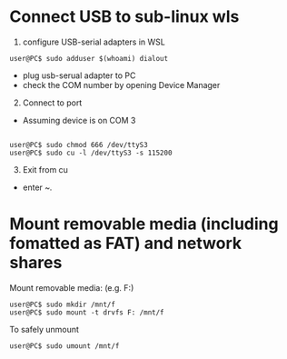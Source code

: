 # Connect USB to sub-linux wls
1. configure USB-serial adapters in WSL

`user@PC$ sudo adduser $(whoami) dialout`

* plug usb-serual adapter to PC
* check the COM number by opening Device Manager

2. Connect to port

* Assuming device is on COM 3

```

user@PC$ sudo chmod 666 /dev/ttyS3
user@PC$ sudo cu -l /dev/ttyS3 -s 115200
```

3. Exit from cu

* enter *~.*


# Mount removable media (including fomatted as FAT) and network shares

Mount removable media: (e.g. F:)

```
user@PC$ sudo mkdir /mnt/f
user@PC$ sudo mount -t drvfs F: /mnt/f
```

To safely unmount

`user@PC$ sudo umount /mnt/f`
